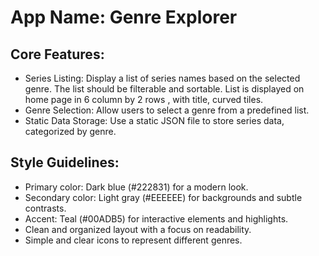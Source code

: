 # **App Name**: Genre Explorer

## Core Features:

- Series Listing: Display a list of series names based on the selected genre. The list should be filterable and sortable. List is displayed on home page in 6 column by 2 rows , with title, curved tiles.
- Genre Selection: Allow users to select a genre from a predefined list.
- Static Data Storage: Use a static JSON file to store series data, categorized by genre.

## Style Guidelines:

- Primary color: Dark blue (#222831) for a modern look.
- Secondary color: Light gray (#EEEEEE) for backgrounds and subtle contrasts.
- Accent: Teal (#00ADB5) for interactive elements and highlights.
- Clean and organized layout with a focus on readability.
- Simple and clear icons to represent different genres.